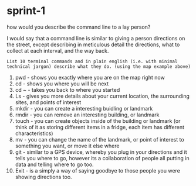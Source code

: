# sprint-1
how would you describe the command line to a lay person?

I would say that a command line is similar to giving a person directions on the street, except describing in meticulous detail the directions, what to collect at each interval, and the way back. 

	List 10 terminal commands and in plain english (i.e. with minimal technical jargon) describe what they do. (using the map example above)

1. pwd - shows you exactly where you are on the map right now
2. cd - shows you where you will be next
3. cd ~ - takes you back to where you started 
4. Ls -  gives you more details about your current location, the surrounding sites, and points of interest
5. mkdir - you can create a interesting buidling or landmark
6. rmdir - you can remove an interesting building, or landmark
7. touch - you can create objects inside of the building or landmark (or think of it as storing different items in a fridge, each item has different characteristics)
8. mv - you can change the name of the landmark, or point of interest to something you want, or move it else where
9. git - similar to a GPS device, whereby you plug in your directions and it tells you where to go, however its a collaboration of people all putting in data and telling where to go too.
10. Exit - is a simply a way of saying goodbye to those people you were showing directions too. 
